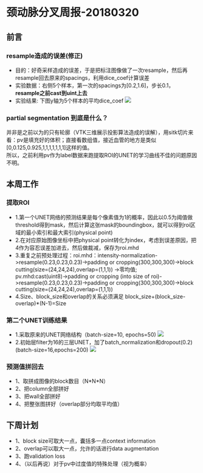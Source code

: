 # 颈动脉分叉周报-20180320

## 前言

### resample造成的误差(修正)

* 目的：好奇采样造成的误差，于是把标注图像做了一次resample，然后再resample回去原来的spacings，利用dice_coef计算误差
* 实验数据：右侧5个样本，第一次的spacings为[0.2,1.6]，步长0.1，**resample之前cast到uint上去**
* 实验结果: 下图y轴为5个样本的平均dice_coef
![](https://github.com/cirweecle/DataScience/blob/master/cta_segmentation_PXY/images/resample_errors(cast_first).png)

### partial segmentation 到底是什么？
并非是之前以为的只有轮廓（VTK三维展示投影算法造成的误解），用sitk切片来看：pv是填充好的体积；直接看数组值，接近血管的地方是类似[0,0.125,0.925,1,1,1,1,1,1,1]这样的值。<br>
所以，之前利用pv作为label数据来跑提取ROI的UNET的学习曲线不佳的问题原因不明。

## 本周工作

### 提取ROI
* 1.第一个UNET网络的预测结果是每个像素值为1的概率，因此以0.5为阈值做threshold得到mask，然后计算这张mask的boundingbox，就可以得到roi区域的最小索引和最大索引(physical point)
* 2.在对应原始图像坐标中把physical point转化为index，考虑到误差原因，把4作为容忍误差加进去，然后做裁减，保存为roi.mhd
* 3.重复之前预处理过程：roi.mhd：intensity-normalization->resample(0.23,0.23,0.23)->padding or cropping(300,300,300)->block cutting(size=(24,24,24),overlap=(1,1,1)) ->零均值;<br>
    pv.mhd:cast(uint8)->padding or cropping (into size of roi)->resample(0.23,0.23,0.23)->padding or cropping(300,300,300)->block cutting(size=(24,24,24),overlap=(1,1,1))
* 4.Size、block_size和overlap的关系必须满足  block_size+(block_size-overlap)\*(N-1)=Size

### 第二个UNET训练结果
* 1.采取原来的UNET网络结构（batch-size=10, epochs=50)
![](https://github.com/cirweecle/DataScience/blob/master/cta_segmentation_PXY/images/simple_right_loss_2nd.png)
* 2.初始层filter为16的三层UNET，加了batch_normalization和dropout(0.2)(batch-size=16,epochs=200)
![](https://github.com/cirweecle/DataScience/blob/master/cta_segmentation_PXY/images/simple_right_loss_2nd_dropout.png)

                      
### 预测值拼回去
* 1、取拼成图像的block数目（N\*N\*N）
* 2、把column全部拼好
* 3、把wall全部拼好
* 4、把整张图拼好（overlap部分均取平均值）

## 下周计划
* 1、block size可取大一点，囊括多一点context information
* 2、overlap可以取大一点，允许的话进行data augmentation
* 3、跑validation loss
* 4、（以后再说）对于pv中过度值的特殊处理（视为概率）